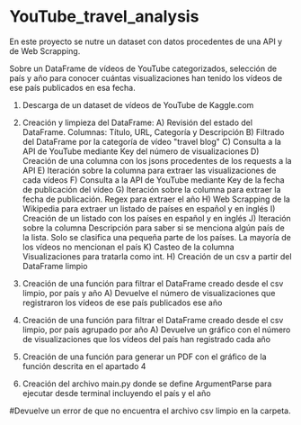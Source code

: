 # YouTube_travel_analysis

En este proyecto se nutre un dataset con datos procedentes de una API y de Web Scrapping.

Sobre un DataFrame de vídeos de YouTube categorizados, selección de país y año para conocer cuántas visualizaciones han tenido los vídeos de ese país publicados en esa fecha.

1. Descarga de un dataset de vídeos de YouTube de Kaggle.com
2. Creación y limpieza del DataFrame:
    A) Revisión del estado del DataFrame. Columnas: Título, URL, Categoría y Descripción
    B) Filtrado del DataFrame por la categoría de vídeo "travel blog"
    C) Consulta a la API de YouTube mediante Key del número de visualizaciones
    D) Creación de una columna con los jsons procedentes de los requests a la API
    E) Iteración sobre la columna para extraer las visualizaciones de cada vídeos
    F) Consulta a la API de YouTube mediante Key de la fecha de publicación del vídeo
    G) Iteración sobre la columna para extraer la fecha de publicación. Regex para extraer el año
    H) Web Scrapping de la Wikipedia para extraer un listado de países en español y en inglés
    I) Creación de un listado con los países en español y en inglés
    J) Iteración sobre la columna Descripción para saber si se menciona algún país de la lista. Solo se clasifica una pequeña parte de los países. La mayoría de los vídeos no mencionan el país
    K) Casteo de la columna Visualizaciones para tratarla como int.
    H) Creación de un csv a partir del DataFrame limpio

3. Creación de una función para filtrar el DataFrame creado desde el csv limpio, por país y año
    A) Devuelve el número de visualizaciones que registraron los vídeos de ese país publicados ese año

4. Creación de una función para filtrar el DataFrame creado desde el csv limpio, por país agrupado por año
    A) Devuelve un gráfico con el número de visualizaciones que los vídeos del país han registrado cada año

5. Creación de una función para generar un PDF con el gráfico de la función descrita en el apartado 4

6. Creación del archivo main.py donde se define ArgumentParse para ejecutar desde terminal incluyendo el país y el año

#Devuelve un error de que no encuentra el archivo csv limpio en la carpeta. 

